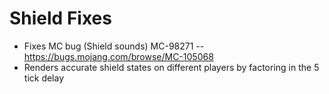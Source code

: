 # Shield Fixes

 + Fixes MC bug (Shield sounds) MC-98271 -- https://bugs.mojang.com/browse/MC-105068
 + Renders accurate shield states on different players by factoring in the 5 tick delay

